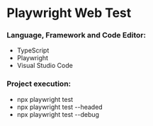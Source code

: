 # Playwright Web Test

### Language, Framework and Code Editor:
* TypeScript
* Playwright
* Visual Studio Code

### Project execution:
* npx playwright test 
* npx playwright test --headed
* npx playwright test --debug